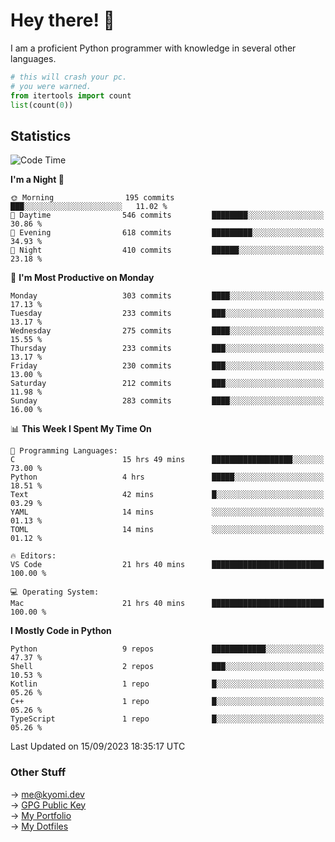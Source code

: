 # Hey there! 👋

I am a proficient Python programmer with knowledge in several other languages.

```py
# this will crash your pc.
# you were warned.
from itertools import count
list(count(0))
```

## Statistics
<!--START_SECTION:waka-->
![Code Time](http://img.shields.io/badge/Code%20Time-403%20hrs%2048%20mins-blue)

**I'm a Night 🦉** 

```text
🌞 Morning                195 commits         ███░░░░░░░░░░░░░░░░░░░░░░   11.02 % 
🌆 Daytime                546 commits         ████████░░░░░░░░░░░░░░░░░   30.86 % 
🌃 Evening                618 commits         █████████░░░░░░░░░░░░░░░░   34.93 % 
🌙 Night                  410 commits         ██████░░░░░░░░░░░░░░░░░░░   23.18 % 
```
📅 **I'm Most Productive on Monday** 

```text
Monday                   303 commits         ████░░░░░░░░░░░░░░░░░░░░░   17.13 % 
Tuesday                  233 commits         ███░░░░░░░░░░░░░░░░░░░░░░   13.17 % 
Wednesday                275 commits         ████░░░░░░░░░░░░░░░░░░░░░   15.55 % 
Thursday                 233 commits         ███░░░░░░░░░░░░░░░░░░░░░░   13.17 % 
Friday                   230 commits         ███░░░░░░░░░░░░░░░░░░░░░░   13.00 % 
Saturday                 212 commits         ███░░░░░░░░░░░░░░░░░░░░░░   11.98 % 
Sunday                   283 commits         ████░░░░░░░░░░░░░░░░░░░░░   16.00 % 
```


📊 **This Week I Spent My Time On** 

```text
💬 Programming Languages: 
C                        15 hrs 49 mins      ██████████████████░░░░░░░   73.00 % 
Python                   4 hrs               █████░░░░░░░░░░░░░░░░░░░░   18.51 % 
Text                     42 mins             █░░░░░░░░░░░░░░░░░░░░░░░░   03.29 % 
YAML                     14 mins             ░░░░░░░░░░░░░░░░░░░░░░░░░   01.13 % 
TOML                     14 mins             ░░░░░░░░░░░░░░░░░░░░░░░░░   01.12 % 

🔥 Editors: 
VS Code                  21 hrs 40 mins      █████████████████████████   100.00 % 

💻 Operating System: 
Mac                      21 hrs 40 mins      █████████████████████████   100.00 % 
```

**I Mostly Code in Python** 

```text
Python                   9 repos             ████████████░░░░░░░░░░░░░   47.37 % 
Shell                    2 repos             ███░░░░░░░░░░░░░░░░░░░░░░   10.53 % 
Kotlin                   1 repo              █░░░░░░░░░░░░░░░░░░░░░░░░   05.26 % 
C++                      1 repo              █░░░░░░░░░░░░░░░░░░░░░░░░   05.26 % 
TypeScript               1 repo              █░░░░░░░░░░░░░░░░░░░░░░░░   05.26 % 
```




 Last Updated on 15/09/2023 18:35:17 UTC
<!--END_SECTION:waka-->

### Other Stuff

→ [me@kyomi.dev](mailto:me@kyomi.dev)\
→ [GPG Public Key](https://github.com/bitterteriyaki.gpg)\
→ [My Portfolio](https://kyomi.dev)\
→ [My Dotfiles](https://github.com/bitterteriyaki/dotfiles)
